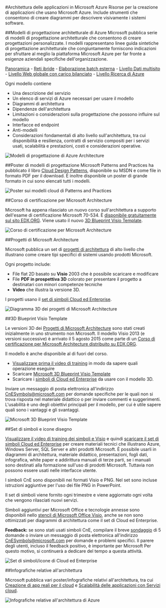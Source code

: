 <properties 
	pageTitle="Architettura delle applicazioni in Microsoft Azure" 
	description="Informazioni generali sull'architettura che includono riferimenti ai modelli di progettazione più comuni." 
	services="" 
	documentationCenter="" 
	authors="Rboucher" 
	manager="jwhit" 
	editor="mattshel"/>

<tags 
	ms.service="multiple" 
	ms.workload="na" 
	ms.tgt_pltfrm="na" 
	ms.devlang="na" 
	ms.topic="article" 
	ms.date="10/16/2015" 
	ms.author="robb"/>

#Architettura delle applicazioni in Microsoft Azure
Risorse per la creazione di applicazioni che usano Microsoft Azure. Include strumenti che consentono di creare diagrammi per descrivere visivamente i sistemi software.



##Modelli di progettazione architetturale di Azure
Microsoft pubblica serie di modelli di progettazione architetturale che consentono di creare progettazioni personalizzate. I modelli rappresentano linee guida sintetiche di progettazione architetturale che congiuntamente forniscono indicazioni per sfruttare al meglio la piattaforma Microsoft Azure per far fronte a esigenze aziendali specifiche dell'organizzazione.


[Panoramica](../azure-architectures-cpif-overview/) - [Reti ibride](../azure-architectures-cpif-infrastructure-hybrid-networking/) - [Elaborazione batch esterna](../azure-architectures-cpif-foundation-offsite-batch-processing-tier/) - [Livello Dati multisito](../azure-architectures-cpif-foundation-multi-site-data-tier/) - [Livello Web globale con carico bilanciato](../azure-architectures-cpif-foundation-global-load-balanced-web-tier/) - [Livello Ricerca di Azure](../azure-architectures-cpif-foundation-azure-search-tier/)
 
Ogni modello contiene
 
- Una descrizione del servizio
- Un elenco di servizi di Azure necessari per usare il modello
- Diagrammi di architettura
- Dipendenze dell'architettura
- Limitazioni o considerazioni sulla progettazione che possono influire sul modello
- Interfacce ed endpoint
- Anti-modelli
- Considerazioni fondamentali di alto livello sull'architettura, tra cui disponibilità e resilienza, contratti di servizio compositi per i servizi usati, scalabilità e prestazioni, costi e considerazioni operative.

![Modelli di progettazione di Azure Architecture](./media/architecture-overview/AzureArchPatterns.jpg)


##Poster di modelli di progettazione
Microsoft Patterns and Practices ha pubblicato il libro [Cloud Design Patterns](http://msdn.microsoft.com/library/dn568099.aspx), disponibile su MSDN e come file in formato PDF per il download. È inoltre disponibile un poster di grande formato in cui sono elencati tutti i modelli.

![Poster sui modelli cloud di Patterns and Practices](./media/architecture-overview/PnPPatternPosterThumb.jpg)



##Corso di certificazione per Microsoft Architecture

Microsoft ha appena rilasciato un nuovo corso sull'architettura a supporto dell'esame di certificazione Microsoft 70-534. È [disponibile gratuitamente sul sito EDX.ORG](https://www.edx.org/course/architecting-microsoft-azure-solutions-microsoft-dev205x). Viene usato il nuovo [3D Blueprint Visio Template](#3d-blueprint-visio-template).

![Corso di certificazione per Microsoft Architecture](./media/architecture-overview/EDXCourse.png)


##Progetti di Microsoft Architecture

Microsoft pubblica un set di [progetti di architettura](http://aka.ms/azblueprints) di alto livello che illustrano come creare tipi specifici di sistemi usando prodotti Microsoft.

Ogni progetto include:

- File flat 2D basato su **Visio** 2003 che è possibile scaricare e modificare 
- File **PDF in prospettiva 3D** colorato per presentare il progetto a destinatari con minori competenze tecniche
- **Video** che illustra la versione 3D. 

I progetti usano il [set di simboli Cloud ed Enterprise](#symbol-and-icon-sets).

![Diagramma 3D dei progetti di Microsoft Architecture](./media/architecture-overview/BluePrintThumb.jpg)



##3D Blueprint Visio Template

Le versioni 3D dei [Progetti di Microsoft Architecture](http://aka.ms/azblueprints) sono stati creati inizialmente in uno strumento non Microsoft. Il modello Visio 2013 (e versioni successive) è arrivato il 5 agosto 2015 come parte di un [Corso di certificazione per Microsoft Architecture distribuito su EDX.ORG](#microsoft-architecture-certification-course).

Il modello è anche disponibile al di fuori del corso.

- [Visualizzare prima il video di training](http://aka.ms/3dBlueprintTemplateVideo) in modo da sapere quali operazione eseguire   
- Scaricare [Microsoft 3D Blueprint Visio Template](http://aka.ms/3DBlueprintTemplate)
- Scaricare i [simboli di Cloud ed Enterprise](#drawing-symbol-and-icon-sets) da usare con il modello 3D. 

Inviare un messaggio di posta elettronica all'indirizzo [CnESymbols@microsoft.com](mailto:CnESymbols@microsoft.com) per domande specifiche per le quali non si trova risposta nel materiale didattico o per inviare commenti e suggerimenti. L'usabilità è uno degli obiettivi principali per il modello, per cui è utile sapere quali sono i vantaggi e gli svantaggi.

![Microsoft 3D Blueprint Visio Template](./media/architecture-overview/3DBlueprintVisioTemplate.jpg)



##Set di simboli e icone disegno 

[Visualizzare il video di training dei simboli e Visio](http://aka.ms/CnESymbolsVideo) e quindi [scaricare il set di simboli Cloud ed Enterprise](http://aka.ms/CnESymbols) per creare materiali tecnici che illustrano Azure, Windows Server, SQL Server e altri prodotti Microsoft. È possibile usarli in diagrammi di architettura, materiale didattico, presentazioni, fogli dati, infografica, white paper e addirittura manuali di terze parti, se i manuali sono destinati alla formazione sull'uso di prodotti Microsoft. Tuttavia non possono essere usati nelle interfacce utente.

I simboli CnE sono disponibili nei formati Visio e PNG. Nel set sono incluse istruzioni aggiuntive per l'uso dei file PNG in PowerPoint.

Il set di simboli viene fornito ogni trimestre e viene aggiornato ogni volta che vengono rilasciati nuovi servizi.

Simboli aggiuntivi per Microsoft Office e tecnologie annesse sono disponibili nello [stencil di Microsoft Office Visio](http://www.microsoft.com/it-IT/download/details.aspx?id=35772), anche se non sono ottimizzati per diagrammi di architettura come il set di Cloud ed Enterprise.

**Feedback:** se sono stati usati simboli CnE, compilare il breve [sondaggio](http://aka.ms/azuresymbolssurveyv2) di 5 domande o inviare un messaggio di posta elettronica all'indirizzo [CnESymbols@microsoft.com](mailto:CnESymbols@microsoft.com) per domande e problemi specifici. Il parere degli utenti, incluso il feedback positivo, è importante per Microsoft Per questo motivo, si continuerà a dedicare del tempo a questa attività.

![Set di simboli/icone di Cloud ed Enterprise](./media/architecture-overview/CnESymbols.png)


##Infografiche relative all'architettura

Microsoft pubblica vari poster/infografiche relativi all'architettura, tra cui [Creazione di app reali per il cloud](https://azure.microsoft.com/documentation/infographics/building-real-world-cloud-apps/) e [Scalabilità delle applicazioni con Servizi cloud](https://azure.microsoft.com/documentation/infographics/cloud-services/).

![Infografiche relative all'architettura di Azure](./media/architecture-overview/AzureArchInfographicThumb.jpg)

<!---HONumber=AcomDC_0128_2016-->